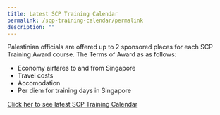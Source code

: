 ```yaml
---
title: Latest SCP Training Calendar
permalink: /scp-training-calendar/permalink
description: ""
---
```

Palestinian officials are offered up to 2 sponsored places for each SCP Training Award course. The Terms of Award as as follows:

* Economy airfares to and from Singapore
* Travel costs
* Accomodation 
* Per diem for training days in Singapore

[Click her to see latest SCP Training Calendar](https://scp.gov.sg)
